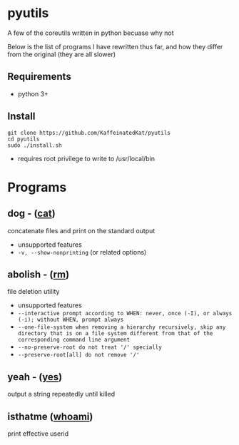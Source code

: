 # pyutils
A few of the coreutils written in python becuase why not

Below is the list of programs I have rewritten thus far, and how they differ from the original (they are all slower)

## Requirements

* python 3+

## Install

```
git clone https://github.com/KaffeinatedKat/pyutils
cd pyutils
sudo ./install.sh
```

* requires root privilege to write to /usr/local/bin

# Programs

## dog - ([cat](https://github.com/coreutils/coreutils/blob/master/src/cat.c))
concatenate files and print on the standard output

* unsupported features
* `-v, --show-nonprinting` (or related options)

## abolish - ([rm](https://github.com/coreutils/coreutils/blob/master/src/rm.c))
file deletion utility

* unsupported features
* `--interactive prompt according to WHEN: never, once (-I), or always (-i); without WHEN, prompt always`
* `--one-file-system when removing a hierarchy recursively, skip any directory that is on a file system different from that of the corresponding command line argument`
* `--no-preserve-root do not treat '/' specially`
* `--preserve-root[all] do not remove '/'`

## yeah - ([yes](https://github.com/coreutils/coreutils/blob/master/src/yes.c))
output a string repeatedly until killed

## isthatme ([whoami](https://github.com/coreutils/coreutils/blob/master/src/whoami.c))
print effective userid
